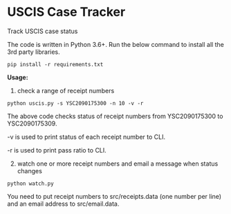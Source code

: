 # USCIS Case Tracker
Track USCIS case status

The code is written in Python 3.6+. Run the below command to install all the 3rd party libraries.

`pip install -r requirements.txt`

**Usage:**

1. check a range of receipt numbers

`python uscis.py -s YSC2090175300 -n 10 -v -r`

The above code checks status of receipt numbers from
YSC2090175300 to YSC2090175309.

-v is used to print status of each receipt number to CLI.

-r is used to print pass ratio to CLI.

2. watch one or more receipt numbers and email a message when status changes

`python watch.py`

You need to put receipt numbers to src/receipts.data (one number per line) and an email address to src/email.data.
